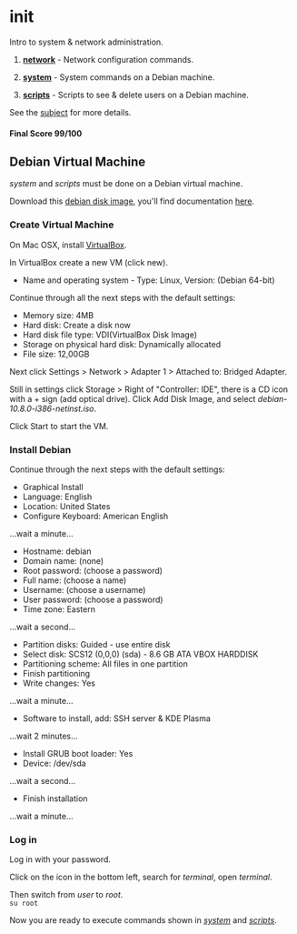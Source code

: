 # init

Intro to system & network administration.

1. [**network**](https://github.com/dfinnis/init/tree/master/network) -  Network configuration commands.

2. [**system**](https://github.com/dfinnis/init/tree/master/system) - System commands on a Debian machine.

3. [**scripts**](https://github.com/dfinnis/init/tree/master/scripts) - Scripts to see & delete users on a Debian machine.

See the [subject](https://github.com/dfinnis/init/blob/master/subject.pdf) for more details.

#### Final Score 99/100


## Debian Virtual Machine

*system* and *scripts* must be done on a Debian virtual machine.

Download this [debian disk image](https://cdimage.debian.org/debian-cd/current/i386/iso-cd/debian-10.8.0-i386-netinst.iso), you'll find documentation [here](https://cdimage.debian.org/debian-cd/current/i386/iso-cd/).


### Create Virtual Machine

On Mac OSX, install [VirtualBox](https://www.virtualbox.org/).

In VirtualBox create a new VM (click new).

* Name and operating system - Type: Linux, Version: (Debian 64-bit)

Continue through all the next steps with the default settings:

* Memory size: 4MB
* Hard disk: Create a disk now
* Hard disk file type: VDI(VirtualBox Disk Image)
* Storage on physical hard disk: Dynamically allocated
* File size: 12,00GB

Next click Settings > Network > Adapter 1 > Attached to: Bridged Adapter.

Still in settings click Storage > Right of "Controller: IDE", there is a CD icon with a + sign (add optical drive).
Click Add Disk Image, and select *debian-10.8.0-i386-netinst.iso*.

Click Start to start the VM.


### Install Debian

Continue through the next steps with the default settings:

* Graphical Install
* Language: English
* Location: United States
* Configure Keyboard: American English

...wait a minute...

* Hostname: debian
* Domain name: (none)
* Root password: (choose a password)
* Full name: (choose a name)
* Username: (choose a username)
* User password: (choose a password)
* Time zone: Eastern

...wait a second...

* Partition disks: Guided - use entire disk
* Select disk: SCS12 (0,0,0) (sda) - 8.6 GB ATA VBOX HARDDISK
* Partitioning scheme: All files in one partition
* Finish partitioning
* Write changes: Yes

...wait a minute...

* Software to install, add: SSH server & KDE Plasma

...wait 2 minutes...

* Install GRUB boot loader: Yes
* Device: /dev/sda

...wait a second...

* Finish installation

...wait a minute...


### Log in

Log in with your password.

Click on the icon in the bottom left, search for *terminal*, open *terminal*.

Then switch from *user* to *root*. <br>
```su root```

Now you are ready to execute commands shown in [*system*](https://github.com/dfinnis/init/tree/master/system) and [*scripts*](https://github.com/dfinnis/init/tree/master/scripts).
